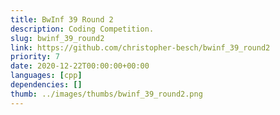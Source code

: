 ```yaml
---
title: BwInf 39 Round 2
description: Coding Competition.
slug: bwinf_39_round2
link: https://github.com/christopher-besch/bwinf_39_round2
priority: 7
date: 2020-12-22T00:00:00+00:00
languages: [cpp]
dependencies: []
thumb: ../images/thumbs/bwinf_39_round2.png
---
```


